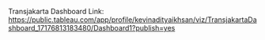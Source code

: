 Transjakarta Dashboard Link:
https://public.tableau.com/app/profile/kevinadityaikhsan/viz/TransjakartaDashboard_17176813183480/Dashboard1?publish=yes
